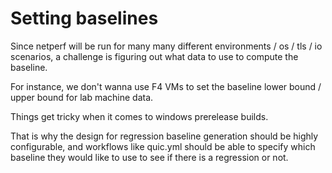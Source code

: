 # Setting baselines

Since netperf will be run for many many different environments / os / tls / io scenarios, a challenge is figuring out what data to use to compute the baseline.

For instance, we don't wanna use F4 VMs to set the baseline lower bound / upper bound for lab machine data. 

Things get tricky when it comes to windows prerelease builds.

That is why the design for regression baseline generation should be highly configurable, and workflows like quic.yml should be able to specify which baseline they would like to use to see if there is a regression or not. 

